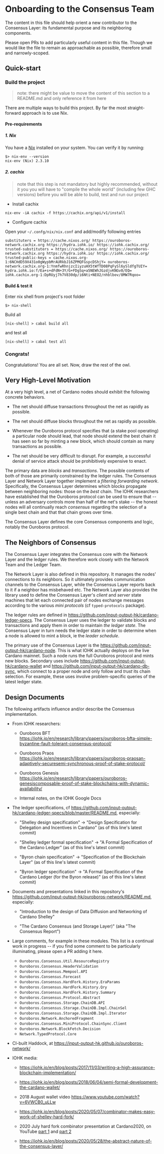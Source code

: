 # Onboarding to the Consensus Team

The content in this file should help orient a new contributor to the Consensus
Layer: its fundamental purpose and its neighboring components.

Please open PRs to add particularly useful content in this file. Though we would
like the file to remain as approachable as possible, therefore small and
narrowly-scoped.

## Quick-start

### Build the project

> note: there might be value to move the content of this section to a README.md and
> only reference it from here

There are multiple ways to build this project. By far the most straight-forward
approach is to use Nix.

#### Pre-requirements

##### 1. Nix

You have a [Nix](https://nixos.org/download.html) installed on your system. You can
verify it by running:

```
$> nix-env --version
nix-env (Nix) 2.3.10
```

##### 2. cachix

> note that this step is not mandatory but highly recommended, without it you
> you will have to "compile the whole world" (including few GHC versions) before
> you will be able to build, test and run our project

* Install cachix

```
nix-env -iA cachix -f https://cachix.org/api/v1/install
```

* Configure cachix

Open your `~/.confg/nix/nix.conf` and add/modify following entries

```
substituters = https://cache.nixos.org/ https://ouroboros-network.cachix.org https://hydra.iohk.io/ https://iohk.cachix.org/
trusted-substituters = https://cache.nixos.org/ https://ouroboros-network.cachix.org https://hydra.iohk.io/ https://iohk.cachix.org/
trusted-public-keys = cache.nixos.org-1:6NCHdD59X431o0gWypbMrAURkbJ16ZPMQFGspcDShjY= ouroboros-network.cachix.org-1:YnmfwRhnjzcIiyzuHX5tWfTD08PqFySl6ySldfgTUIY= hydra.iohk.io:f/Ea+s+dFdN+3Y/G+FDgSq+a5NEWhJGzdjvKNGv0/EQ= iohk.cachix.org-1:DpRUyj7h7V830dp/i6Nti+NEO2/nhblbov/8MW7Rqoo=
```

#### Build & test it

Enter nix shell from project's root folder

```
$> nix-shell
```

Build all

```
[nix-shell] > cabal build all
```

and test all

```
[nix-shell] > cabal test all
```

### Congrats!

Congratulations! You are all set. Now, draw the rest of the owl.


## Very High-Level Motivation

At a very high level, a net of Cardano nodes should exhibit the following
concrete behaviors.

  * The net should diffuse transactions throughout the net as rapidly as
    possible.

  * The net should diffuse blocks throughout the net as rapidly as possible.

  * Whenever the Ouroboros protocol specifies that (a stake pool operating) a
    particular node should lead, that node should extend the best chain it has
    seen so far by minting a new block, which should contain as many
    transactions as possible.

  * The net should be very difficult to disrupt. For example, a successful
    denial of service attack should be prohibitively expensive to enact.

The primary data are _blocks_ and _transactions_. The possible contents of both
of those are primarily constrained by the ledger rules. The Consensus Layer and
Network Layer together implement a _filtering forwarding network_. Specifically,
the Consensus Layer determines which blocks propagate between neighboring nodes:
those on the _best_ chain. The IOHK researchers have established that the
Ouroboros protocol can be used to ensure that -- unless an adversary controls
more than half of the net's stake -- the honest nodes will all continually reach
_consensus_ regarding the selection of a single best chain and that that chain
grows over time.

The Consensus Layer defines the core Consensus components and logic, notably the
Ouroboros protocol.

## The Neighbors of Consensus

The Consensus Layer integrates the Consensus core with the Network Layer and the
ledger rules. We therefore work closely with the Network Team and the Ledger
Team.

The Network Layer is also defined in this repository. It manages the nodes'
connections to its neighbors. So it ultimately provides communication channels
to the Consensus Layer, while the Consensus Layer reports back to it if a
neighbor has misbehaved etc. The Network Layer also provides the library used to
define the Consensus Layer's _client_ and _server_ state machines that let each
connected pair of nodes exchange messages according to the various _mini
protocols_ (cf `typed-protocols` package).

The ledger rules are defined in
https://github.com/input-output-hk/cardano-ledger-specs. The Consensus Layer
uses the ledger to validate blocks and transactions and apply them in order to
maintain _the ledger state_. The Consensus Layer in turn needs the ledger state
in order to determine when a node is allowed to mint a block, ie the _leader
schedule_.

The primary use of the Consensus Layer is the
https://github.com/input-output-hk/cardano-node. This is what IOHK actually
deploys on the live Cardano mainnet. Such a node runs the full Ouroboros
protocol and mints new blocks. Secondary uses include
https://github.com/input-output-hk/cardano-wallet and
https://github.com/input-output-hk/cardano-db-sync, which connect to a proper
node and only follow and _trust_ its chain selection. For example, these uses
involve problem-specific queries of the latest ledger state.

## Design Documents

The following artifacts influence and/or describe the Consensus implementation.

  * From IOHK researchers:

      * Ouroboros BFT https://iohk.io/en/research/library/papers/ouroboros-bfta-simple-byzantine-fault-tolerant-consensus-protocol/

      * Ouroboros Praos https://iohk.io/en/research/library/papers/ouroboros-praosan-adaptively-securesemi-synchronous-proof-of-stake-protocol/

      * Ouroboros Genesis https://iohk.io/en/research/library/papers/ouroboros-genesiscomposable-proof-of-stake-blockchains-with-dynamic-availability/

      * Internal notes, on the IOHK Google Docs

  * The ledger specifications, cf https://github.com/input-output-hk/cardano-ledger-specs/blob/master/README.md, especially:

      * "Shelley design specification" -> "Design Specification for Delegation
        and Incentives in Cardano" (as of this line's latest commit)

      * "Shelley ledger formal specification" -> "A Formal Specification of the
        Cardano Ledger" (as of this line's latest commit)

      * "Byron chain specification" -> "Specification of the Blockchain Layer"
        (as of this line's latest commit)

      * "Byron ledger specification" -> "A Formal Specification of the Cardano
        Ledger (for the Byron release)" (as of this line's latest commit)

  * Documents and presentations linked in this repository's
    https://github.com/input-output-hk/ouroboros-network/README.md, especially:

      * "Introduction to the design of Data Diffusion and Networking of Cardano
        Shelley"

      * "The Cardano Consensus (and Storage Layer)" (aka "The Consensus Report")

  * Large comments, for example in these modules. This list is a continual work
    in progress -- if you find some comment to be particularly illuminating,
    please open a PR adding it here.

      * `Ouroboros.Consensus.Util.ResourceRegistry`
      * `Ouroboros.Consensus.HeaderValidation`
      * `Ouroboros.Consensus.Mempool.API`
      * `Ouroboros.Consensus.Forecast`
      * `Ouroboros.Consensus.HardFork.History.EraParams`
      * `Ouroboros.Consensus.HardFork.History.Qry`
      * `Ouroboros.Consensus.HardFork.History.Summary`
      * `Ouroboros.Consensus.Protocol.Abstract`
      * `Ouroboros.Consensus.Storage.ChainDB.API`
      * `Ouroboros.Consensus.Storage.ChainDB.Impl.ChainSel`
      * `Ouroboros.Consensus.Storage.ChainDB.Impl.Iterator`
      * `Ouroboros.Network.AnchoredFragment`
      * `Ouroboros.Consensus.MiniProtocol.ChainSync.Client`
      * `Ouroboros.Network.BlockFetch.Decision`
      * `Network.TypedProtocol.Core`

  * CI-built Haddock, at https://input-output-hk.github.io/ouroboros-network/

  * IOHK media:

      * https://iohk.io/en/blog/posts/2017/11/03/writing-a-high-assurance-blockchain-implementation/

      * https://iohk.io/en/blog/posts/2018/06/04/semi-formal-development-the-cardano-wallet/

      * 2018 August wallet video https://www.youtube.com/watch?v=6VWCB0_uLLw

      * https://iohk.io/en/blog/posts/2020/05/07/combinator-makes-easy-work-of-shelley-hard-fork/

      * 2020 July hard fork combinator presentation at Cardano2020, on YouTube
        [part 1](https://www.youtube.com/watch?v=D8OTZULEsaI) and [part 2](
        https://www.youtube.com/watch?v=wNZq6VPLIXg)

      * https://iohk.io/en/blog/posts/2020/05/28/the-abstract-nature-of-the-consensus-layer/
